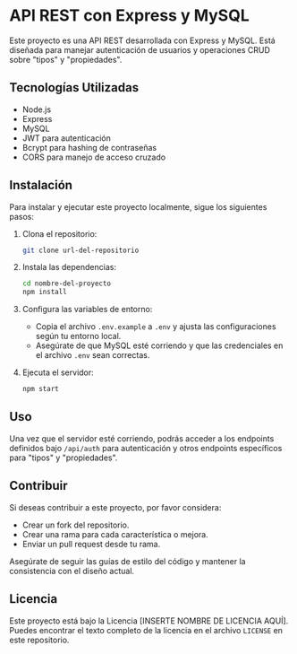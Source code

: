# API REST con Express y MySQL

Este proyecto es una API REST desarrollada con Express y MySQL. Está diseñada para manejar autenticación de usuarios y operaciones CRUD sobre "tipos" y "propiedades".

## Tecnologías Utilizadas

- Node.js
- Express
- MySQL
- JWT para autenticación
- Bcrypt para hashing de contraseñas
- CORS para manejo de acceso cruzado

## Instalación

Para instalar y ejecutar este proyecto localmente, sigue los siguientes pasos:

1. Clona el repositorio:
   ```bash
   git clone url-del-repositorio
   ```
2. Instala las dependencias:
   ```bash
   cd nombre-del-proyecto
   npm install
   ```
3. Configura las variables de entorno:
   - Copia el archivo `.env.example` a `.env` y ajusta las configuraciones según tu entorno local.
   - Asegúrate de que MySQL esté corriendo y que las credenciales en el archivo `.env` sean correctas.

4. Ejecuta el servidor:
   ```bash
   npm start
   ```

## Uso

Una vez que el servidor esté corriendo, podrás acceder a los endpoints definidos bajo `/api/auth` para autenticación y otros endpoints específicos para "tipos" y "propiedades".

## Contribuir

Si deseas contribuir a este proyecto, por favor considera:

- Crear un fork del repositorio.
- Crear una rama para cada característica o mejora.
- Enviar un pull request desde tu rama.

Asegúrate de seguir las guías de estilo del código y mantener la consistencia con el diseño actual.

## Licencia

Este proyecto está bajo la Licencia [INSERTE NOMBRE DE LICENCIA AQUÍ]. Puedes encontrar el texto completo de la licencia en el archivo `LICENSE` en este repositorio. 